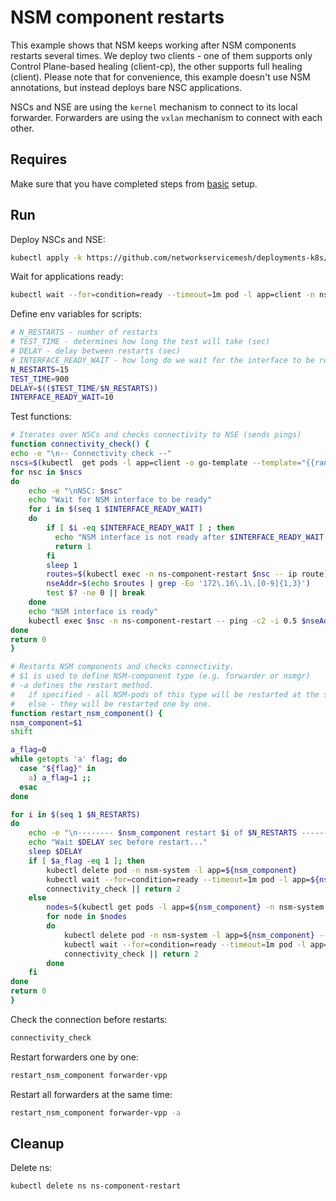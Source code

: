 # NSM component restarts

This example shows that NSM keeps working after NSM components restarts several times.
We deploy two clients - one of them supports only Control Plane-based healing (client-cp), the other supports full healing (client).
Please note that for convenience, this example doesn't use NSM annotations, but instead deploys bare NSC applications.

NSCs and NSE are using the `kernel` mechanism to connect to its local forwarder.
Forwarders are using the `vxlan` mechanism to connect with each other.

## Requires

Make sure that you have completed steps from [basic](../../basic) setup.

## Run

Deploy NSCs and NSE:
```bash
kubectl apply -k https://github.com/networkservicemesh/deployments-k8s/examples/heal_extended/component-restart?ref=91638cf3cdebb98926afa9f1ecef185aea792218
```

Wait for applications ready:
```bash
kubectl wait --for=condition=ready --timeout=1m pod -l app=client -n ns-component-restart
```

Define env variables for scripts:
```bash
# N_RESTARTS - number of restarts
# TEST_TIME - determines how long the test will take (sec)
# DELAY - delay between restarts (sec)
# INTERFACE_READY_WAIT - how long do we wait for the interface to be ready (sec). Equals to NSM_REQUEST_TIMEOUT * 2 (for Close and Request)
N_RESTARTS=15
TEST_TIME=900
DELAY=$(($TEST_TIME/$N_RESTARTS))
INTERFACE_READY_WAIT=10
```

Test functions:
```bash
# Iterates over NSCs and checks connectivity to NSE (sends pings)
function connectivity_check() {
echo -e "\n-- Connectivity check --"
nscs=$(kubectl  get pods -l app=client -o go-template --template="{{range .items}}{{.metadata.name}} {{end}}" -n ns-component-restart)
for nsc in $nscs
do
    echo -e "\nNSC: $nsc"
    echo "Wait for NSM interface to be ready"
    for i in $(seq 1 $INTERFACE_READY_WAIT)
    do
        if [ $i -eq $INTERFACE_READY_WAIT ] ; then
          echo "NSM interface is not ready after $INTERFACE_READY_WAIT s"
          return 1
        fi
        sleep 1
        routes=$(kubectl exec -n ns-component-restart $nsc -- ip route)
        nseAddr=$(echo $routes | grep -Eo '172\.16\.1\.[0-9]{1,3}')
        test $? -ne 0 || break
    done
    echo "NSM interface is ready"
    kubectl exec $nsc -n ns-component-restart -- ping -c2 -i 0.5 $nseAddr || return 2
done
return 0
}

# Restarts NSM components and checks connectivity.
# $1 is used to define NSM-component type (e.g. forwarder or nsmgr)
# -a defines the restart method.
#   if specified - all NSM-pods of this type will be restarted at the same time.
#   else - they will be restarted one by one.
function restart_nsm_component() {
nsm_component=$1
shift

a_flag=0
while getopts 'a' flag; do
  case "${flag}" in
    a) a_flag=1 ;;
  esac
done

for i in $(seq 1 $N_RESTARTS)
do
    echo -e "\n-------- $nsm_component restart $i of $N_RESTARTS --------"
    echo "Wait $DELAY sec before restart..."
    sleep $DELAY
    if [ $a_flag -eq 1 ]; then
        kubectl delete pod -n nsm-system -l app=${nsm_component}
        kubectl wait --for=condition=ready --timeout=1m pod -l app=${nsm_component} -n nsm-system || return 1
        connectivity_check || return 2
    else
        nodes=$(kubectl get pods -l app=${nsm_component} -n nsm-system --template '{{range .items}}{{.spec.nodeName}}{{"\n"}}{{end}}')
        for node in $nodes
        do
            kubectl delete pod -n nsm-system -l app=${nsm_component} --field-selector spec.nodeName==${node}
            kubectl wait --for=condition=ready --timeout=1m pod -l app=${nsm_component} --field-selector spec.nodeName==${node} -n nsm-system || return 1
            connectivity_check || return 2
        done
    fi
done
return 0
}
```

Check the connection before restarts:
```bash
connectivity_check
```

Restart forwarders one by one:
```bash
restart_nsm_component forwarder-vpp
```

Restart all forwarders at the same time:
```bash
restart_nsm_component forwarder-vpp -a
```

## Cleanup

Delete ns:
```bash
kubectl delete ns ns-component-restart
```
